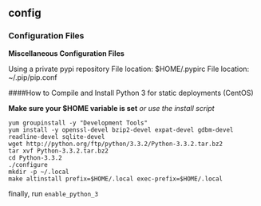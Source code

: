 ## config
### Configuration Files

**Miscellaneous Configuration Files**

Using a private pypi repository
File location: $HOME/.pypirc
File location: ~/.pip/pip.conf

####How to Compile and Install Python 3 for static deployments (CentOS)

**Make sure your $HOME variable is set**
*or use the install script*
```
yum groupinstall -y "Development Tools"
yum install -y openssl-devel bzip2-devel expat-devel gdbm-devel readline-devel sqlite-devel
wget http://python.org/ftp/python/3.3.2/Python-3.3.2.tar.bz2
tar xvf Python-3.3.2.tar.bz2
cd Python-3.3.2
./configure
mkdir -p ~/.local
make altinstall prefix=$HOME/.local exec-prefix=$HOME/.local
```

finally, run `enable_python_3`
